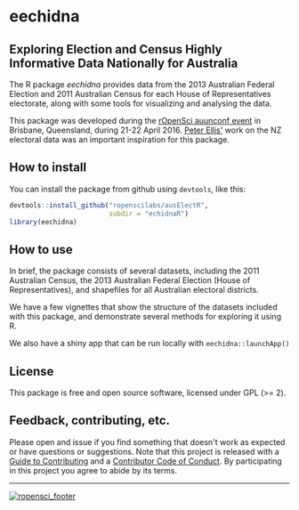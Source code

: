 
<!-- README.md is generated from README.Rmd. Please edit that file -->
eechidna
========

Exploring Election and Census Highly Informative Data Nationally for Australia
------------------------------------------------------------------------------

The R package *eechidna* provides data from the 2013 Australian Federal Election and 2011 Australian Census for each House of Representatives electorate, along with some tools for visualizing and analysing the data.

This package was developed during the [rOpenSci auunconf event](http://auunconf.ropensci.org/) in Brisbane, Queensland, during 21-22 April 2016. [Peter Ellis'](https://github.com/ellisp/) work on the NZ electoral data was an important inspiration for this package.

How to install
--------------

You can install the package from github using `devtools`, like this:

``` r
devtools::install_github("ropenscilabs/ausElectR", 
                         subdir = "echidnaR")
library(eechidna)
```

How to use
----------

In brief, the package consists of several datasets, including the 2011 Australian Census, the 2013 Australian Federal Election (House of Representatives), and shapefiles for all Australian electoral districts.

We have a few vignettes that show the structure of the datasets included with this package, and demonstrate several methods for exploring it using R.

We also have a shiny app that can be run locally with `eechidna::launchApp()`

License
-------

This package is free and open source software, licensed under GPL (&gt;= 2).

Feedback, contributing, etc.
----------------------------

Please open and issue if you find something that doesn't work as expected or have questions or suggestions. Note that this project is released with a [Guide to Contributing](CONTRIBUTING.md) and a [Contributor Code of Conduct](CONDUCT.md). By participating in this project you agree to abide by its terms.

------------------------------------------------------------------------

[![ropensci\_footer](http://ropensci.org/public_images/github_footer.png)](http://ropensci.org)
